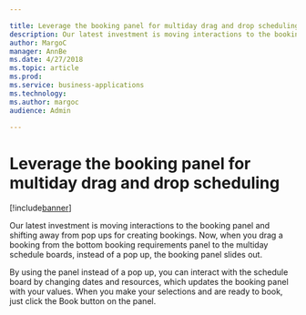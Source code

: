 ```yaml
---

title: Leverage the booking panel for multiday drag and drop scheduling
description: Our latest investment is moving interactions to the booking panel and shifting away from pop ups for creating bookings.
author: MargoC
manager: AnnBe
ms.date: 4/27/2018
ms.topic: article
ms.prod: 
ms.service: business-applications
ms.technology: 
ms.author: margoc
audience: Admin

---
```

#  Leverage the booking panel for multiday drag and drop scheduling


[!include[banner](../../../../includes/banner.md)]

Our latest investment is moving interactions to the booking panel and shifting
away from pop ups for creating bookings. Now, when you drag a booking from the
bottom booking requirements panel to the multiday schedule boards, instead of a
pop up, the booking panel slides out.

By using the panel instead of a pop up, you can interact with the schedule board
by changing dates and resources, which updates the booking panel with your
values. When you make your selections and are ready to book, just click the Book
button on the panel.
